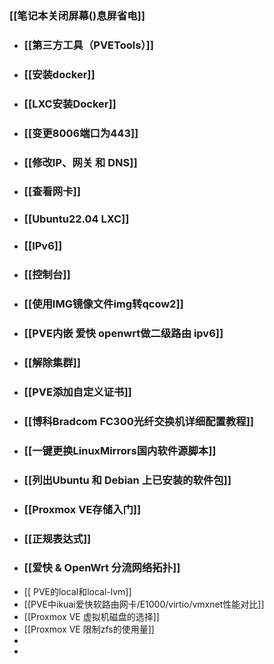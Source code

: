 ### [[笔记本关闭屏幕()息屏省电]]
- ### [[第三方工具（PVETools）]]
- ### [[安装docker]]
- ### [[LXC安装Docker]]
- ### [[变更8006端口为443]]
- ### [[修改IP、网关 和 DNS]]
- ### [[查看网卡]]
- ### [[Ubuntu22.04 LXC]]
- ### [[IPv6]]
- ### [[控制台]]
- ### [[使用IMG镜像文件img转qcow2]]
- ### [[PVE内嵌 爱快 openwrt做二级路由 ipv6]]
- ### [[解除集群]]
- ### [[PVE添加自定义证书]]
- ### [[博科Bradcom FC300光纤交换机详细配置教程]]
- ### [[一键更换LinuxMirrors国内软件源脚本]]
- ### [[列出Ubuntu 和 Debian 上已安装的软件包]]
- ### [[Proxmox VE存储入门]]
- ### [[正规表达式]]
- ### [[爱快 & OpenWrt 分流网络拓扑]]
- [[ PVE的local和local-lvm]]
- [[PVE中ikuai爱快软路由网卡/E1000/virtio/vmxnet性能对比]]
- [[Proxmox VE 虚拟机磁盘的选择]]
- [[Proxmox VE 限制zfs的使用量]]
-
-